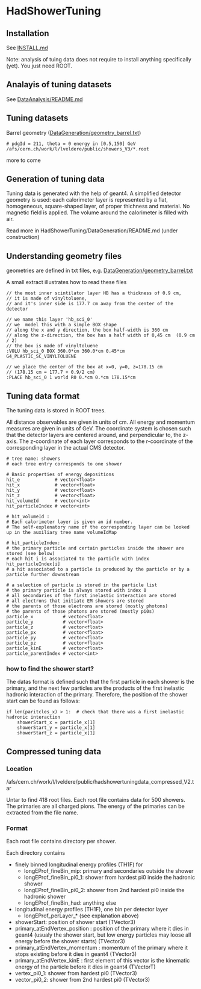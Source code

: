 # HadShowerTuning

## Installation

See [INSTALL.md](INSTALL.md)

Note: analysis of tuing data does not require to install anything specifically (yet).
You just need ROOT.

## Analayis of tuning datasets

See [DataAnalysis/README.md](DataAnalysis/README.md)

## Tuning datasets

Barrel geometry ([DataGeneration/geometry_barrel.txt](DataGeneration/geometry_barrel.txt))
```
# pdgId = 211, theta = 0 energy in [0.5,150] GeV
/afs/cern.ch/work/l/lveldere/public/showers_V3/*.root
```

more to come

## Generation of tuning data

Tuning data is generated with the help of geant4.
A simplified detector geometry is used:
each calorimeter layer is represented by a 
flat, homogeneous, square-shaped layer, 
of proper thichness and material.
No magnetic field is applied.
The volume around the calorimeter is filled with air.

Read more in HadShowerTuning/DataGeneration/README.md (under construction)

## Understanding geometry files

geometries are defined in txt files, e.g.
[DataGeneration/geometry_barrel.txt](DataGeneration/geometry_barrel.txt)

A small extract illustrates how to read these files
```
// the most inner scintilator layer HB has a thickness of 0.9 cm,
// it is made of vinyltoluene, 
// and it's inner side is 177.7 cm away from the center of the detector

// we name this layer 'hb_sci_0'
// we  model this with a simple BOX shape
// along the x and y direction, the box half-width is 360 cm
// along the z-direction, the box has a half width of 0,45 cm  (0.9 cm / 2)
// the box is made of vinyltoluene 
:VOLU hb_sci_0 BOX 360.0*cm 360.0*cm 0.45*cm G4_PLASTIC_SC_VINYLTOLUENE 

// we place the center of the box at x=0, y=0, z=178.15 cm
// (178.15 cm = 177.7 + 0.9/2 cm)
:PLACE hb_sci_0 1 world R0 0.*cm 0.*cm 178.15*cm
```

## Tuning data format

The tuning data is stored in ROOT trees.

All distance observables are given in units of cm.
All energy and momentum measures are given in units of GeV.
The coordinate system is chosen such that the detector layers
are centered around, and perpendicular to, the z-axis.
The z-coordinate of each layer corresponds to the r-coordinate of the corresponding layer in the actual CMS detector.

```
# tree name: showers
# each tree entry corresponds to one shower

# Basic properties of energy depositions
hit_e             # vector<float>
hit_x             # vector<float>
hit_y             # vector<float>
hit_z             # vector<float>
hit_volumeId      # vector<int>  
hit_particleIndex # vector<int>

# hit_volumeId :
# Each calorimeter layer is given an id number.
# The self-explenatory name of the corresponding layer can be looked up in the auxiliary tree name volumeIdMap

# hit_particleIndex:
# the primary particle and certain particles inside the shower are stored (see below)
# each hit i is associated to the particle with index hit_particleIndex[i] 
# a hit associated to a particle is produced by the particle or by a particle further downstream

# a selection of particle is stored in the particle list
# the primary particle is always stored with index 0
# all secondaries of the first inelastic interaction are stored
# all electrons that initiate EM showers are stored
# the parents of those electrons are stored (mostly photons)
# the parents of those photons are stored (mostly pi0s)
particle_x           # vector<float>
particle_y           # vector<float>
particle_z           # vector<float>
particle_px          # vector<float>
particle_py          # vector<float>
particle_pz          # vector<float>
particle_kinE        # vector<float>
particle_parentIndex # vector<int>
```

### how to find the shower start?

The datas format is defined such that the first particle in each shower is the primary,
and the next few particles are the products of the first inelastic hadronic interaction of the primary.
Therefore, the position of the shower start can be found as follows:

```
if len(paritcles_x) > 1:  # check that there was a first inelastic hadronic interaction
    showerStart_x = particle_x[1]
    showerStart_y = particle_x[1]
    showerStart_z = particle_x[1]
```

## Compressed tuning data

### Location

/afs/cern.ch/work/l/lveldere/public/hadshowertuningdata_compressed_V2.tar

Untar to find 418 root files.
Each root file contains data for 500 showers.
The primaries are all charged pions.
The energy of the primaries can be extracted from the file name.

### Format

Each root file contains directory per shower.

Each directory contains 
   * finely binned longitudinal energy profiles (TH1F) for
      * longEProf_fineBin_mip: primary and secondaries outside the shower
      * longEProf_fineBin_pi0_1: shower from hardest pi0 inside the hadronic shower
      * longEProf_fineBin_pi0_2: shower from 2nd hardest pi0 inside the hadronic shower
      * longEProf_fineBin_had: anything else
   * longitudinal energy profiles (TH1F), one bin per detector layer 
      * longEProf_perLayer_* (see explanation above)
   * showerStart: position of shower start (TVector3)
   * primary_atEndVertex_position : position of the primary where it dies in geant4 (usualy the shower start, but low energy particles may loose all energy before the shower starts) (TVector3)
   * primary_atEndVertex_momentum : momentum of the primary where it stops existing before it dies in geant4 (TVector3)
   * primary_atEndVertex_kinE : first element of this vector is the kinematic energy of the particle before it dies in geant4 (TVectorT<double>)
   * vertex_pi0_1: shower from hardest pi0 (TVector3)
   * vector_pi0_2: shower from 2nd hardest pi0 (TVector3)
    






